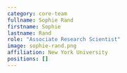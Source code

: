 ```yaml
---
category: core-team
fullname: Sophie Rand
firstname: Sophie
lastname: Rand
role: "Associate Research Scientist"
image: sophie-rand.png
affiliation: New York University
positions: []
---
```

